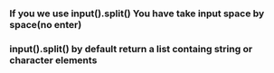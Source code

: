 ### If you we use input().split() You have take input space by space(no enter)

### input().split() by default return a list containg string or character elements
